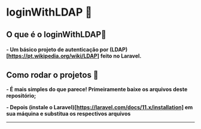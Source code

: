 # loginWithLDAP 📍

## O que é o loginWithLDAP🤔

#### - Um básico projeto de autenticação por (LDAP)[https://pt.wikipedia.org/wiki/LDAP] feito no Laravel.

## Como rodar o projetos 👣

**<p>- É mais simples do que parece! Primeiramente baixe os arquivos deste repositório;</p>**
**<p>- Depois (instale o Laravel)[https://laravel.com/docs/11.x/installation] em sua máquina e substitua os respectivos arquivos</p>**

---
